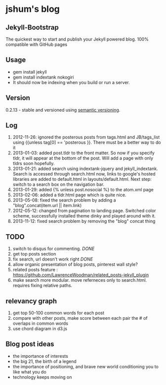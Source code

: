 # jshum's blog

## Jekyll-Bootstrap

The quickest way to start and publish your Jekyll powered blog. 100% compatible with GitHub pages

## Usage

* gem install jekyll
* gem install indextank nokogiri
* It should now be indexing when you build or run a server.

## Version

0.2.13 - stable and versioned using [semantic versioning](http://semver.org/).

## Log

1. 2012-11-26: ignored the posterous posts from tags.html and JB/tags_list using {{unless tag[0] == 'posterous }}. There must be a better way to do it
2. 2013-01-03: added post.tldr to the front matter. So now if you specify tldr, it will appear at the bottom of the post. Will add a page with only tldrs soon hopefully.
3. 2013-01-21: added search using indextank-jquery and jekyll_indextank. Search is accessed through search.html now, links to google's hosted libraries are added to default.html in layouts/default.html. Next step: switch to a search box on the navigation bar.
4. 2013-01-29: added {% unless post.nosocial %} to the atom.xml page
5. 2013-02-06: added a tldr.html page which is quite nice. 
6. 2013-05-08: fixed the search problem by adding a "blog".concat(item.url || item.link)
7. 2012-05-12: changed from pagination to landing page. Switched color scheme, successfully installed theme dinky and played around with it.
8. 2013-11-12: fixed search problem by removing the "blog" concat thing

## TODO
1. switch to disqus for commenting. *DONE*
2. get top posts section
3. fix search, url doesn't work right *DONE*
4. allow organic presentation of blog posts, pinterest wall style?
5. related posts feature : https://github.com/LawrenceWoodman/related_posts-jekyll_plugin
6. make search more modular. move referneces only to search.html. requires fixing relative paths. 

## relevancy graph
1. get top 50-100 common words for each post
2. compare with other posts, make score between each pair the # of overlaps in common words
3. use chord diagram in d3.js

## Blog post ideas
* the importance of interests
* the big 21, the birth of a legend
* the importance of positioning, and brave new world conditioning you to like what you do
* technology keeps moving on
